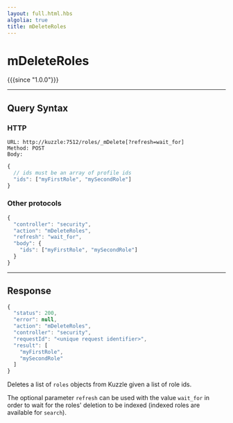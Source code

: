 ```yaml
---
layout: full.html.hbs
algolia: true
title: mDeleteRoles
---
```



# mDeleteRoles

{{{since "1.0.0"}}}



---

## Query Syntax

### HTTP

```http
URL: http://kuzzle:7512/roles/_mDelete[?refresh=wait_for]
Method: POST  
Body:
```


```js
{
  // ids must be an array of profile ids
  "ids": ["myFirstRole", "mySecondRole"]
}
```

### Other protocols

```js
{
  "controller": "security",
  "action": "mDeleteRoles",
  "refresh": "wait_for",
  "body": {
    "ids": ["myFirstRole", "mySecondRole"]
  }
}
```

---

## Response

```javascript
{
  "status": 200,
  "error": null,
  "action": "mDeleteRoles",
  "controller": "security",
  "requestId": "<unique request identifier>",
  "result": [
    "myFirstRole",
    "mySecondRole"
  ]
}
```

Deletes a list of `roles` objects from Kuzzle given a list of role ids.

The optional parameter `refresh` can be used
with the value `wait_for` in order to wait for the roles' deletion to be indexed (indexed roles are available for `search`).
